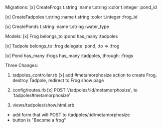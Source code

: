 Migrations:
[x] CreateFrogs
  t.string :name
  t.string :color
  t.integer :pond_id

[x] CreateTadpoles
  t.string :name
  t.string :color
  t.integer :frog_id

[x] CreatePonds
  t.string :name
  t.string :water_type

Models:
[x] Frog
  belongs_to :pond
  has_many :tadpoles

[x] Tadpole
  belongs_to :frog
  delegate :pond, :to => :frog

[x] Pond
  has_many :frogs
  has_many :tadpoles, through: :frogs

Three Changes:

1) tadpoles_controller.rb
  [x] add #metamorphosize action to create Frog, destroy Tadpole, redirect to Frog show page

2) config/routes.rb
  [x] POST '/tadpoles/:id/metamorphosize', to 'tadpoles#metamorphosize'

3) views/tadpoles/show.html.erb
  - add form that will POST to /tadpoles/:id/metamorphosize
  - button is "Become a frog"
